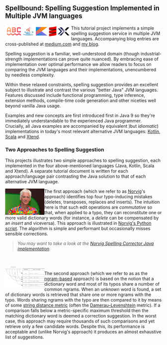 ## Spellbound: Spelling Suggestion Implemented in Multiple JVM languages

<img src="https://raw.githubusercontent.com/xrrocha/spellbound/master/spellbound-snippets/static/images/spelling-suggestion-strip.png" align="left">

This tutorial project implements a simple spelling suggestion service in multiple JVM languages.
Accompanying blog entries are cross-published at
[medium.com](https://medium.com/@xrrocha/spelling-suggestion-on-the-jvm-51198e879187)
and [my blog](http://xrrocha.net/post/spelling-jvm-1.1/).

Spelling suggestion is a familiar, well-understood domain (though industrial-strength
implementations can prove quite nuanced). By embracing ease of implementation over optimal 
performance we allow readers to focus on comparing the JVM languages and their implementations,
unencumbered by needless complexity.

Within these relaxed constraints, spelling suggestion provides an excellent subject to illustrate 
and contrast the various "better Java" JVM languages. Features discussed include  functional 
programming, type inference, extension methods, compile-time code generation and other niceties 
well beyond vanilla Java usage.

Examples and new concepts are first introduced first in Java 9 so they're immediately understandable
to the experienced Java programmer. Crucially, all Java examples are accompanied by equivalent )but
_idiomatic_) implementations in today's most relevant alternative JVM languages:
[Kotlin](https://kotlinlang.org/),
[Scala](http://scala-lang.org/) and
[Xtend](http://www.eclipse.org/xtend/).
<br style="clear: both">



### Two Approaches to Spelling Suggestion

This projects illustrates two simple approaches to spelling suggestion, each implemented in the
four above-mentioned languages (Java, Kotlin, Scala and Xtend). A separate tutorial document is
written for each approach/language pair contrasting the Java solution to that of each alternative
JVM language.

<img src="https://raw.githubusercontent.com/xrrocha/spellbound/master/spellbound-snippets/static/images/peter-norvig.png" width="25%" height="25%" align="left">

The first approach (which we refer to as [Norvig](https://en.wikipedia.org/wiki/Peter_Norvig)'s
approach) identifies top four typo-inducing mistakes (deletes, transposes, replaces and
inserts). The intuition here is that such edit operations are _commutative_ so that, when applied
to a typo, they can reconstitute one or more valid dictionary words (for instance, a _delete_ can
be compensated by an _insert_ and viceversa). This approach is illustrated in 
[Norvig's Python script](http://norvig.com/spell-correct.html). The algorithm is simple and
performant but occasionally misses sensible corrections.

> _You may want to take a look at the [Norvig Spelling Corrector Java implementation](https://github.com/xrrocha/spellbound/blob/master/spellbound-norvig/spellbound-norvig-java/src/main/java/net/xrrocha/java/spellbound/norvig/SpellingCorrector.java)_.
<br>
<br style="clear: both">

<img src="https://raw.githubusercontent.com/xrrocha/spellbound/master/spellbound-snippets/static/images/ngram2word.png" width="25%" height="25%" align="left">

The second approach (which we refer to as as the [ngram-based](https://en.wikipedia.org/wiki/N-gram)
approach) is based on the notion that a dictionary word and most of its typos share a number of
common ngrams. When an unknown word is found, a set of dictionary words is retrieved that share one
or more ngrams with the typo. Words sharing ngrams with the typo are then compared to it by means
of some
[string distance metric](https://en.wikipedia.org/wiki/String_metric)
(often the [Damerau–Levenshtein](https://en.wikipedia.org/wiki/Damerau%E2%80%93Levenshtein_distance)
metric). If a comparison falls below a metric-specific maximum threshold
then the matching dictionary word is deemed a correction suggestion. In the
worst case, this approach may require thousands of  such comparisons and yet
retrieve only a few candidate words. Despite this, its performance is 
acceptable and (unlike Norvig's approach) it produces an almost exhaustive
list of suggestions.
<br style="clear: both">
